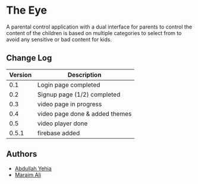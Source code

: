 # The Eye

A parental control application with a dual interface for parents to control
the content of the children is based on multiple categories to select from
to avoid any sensitive or bad content for kids.

## Change Log

| Version | Description                    |
|---------|--------------------------------|
| 0.1     | Login page completed           |
| 0.2     | Signup page (1/2) completed    |
| 0.3     | video page in progress         |
| 0.4     | video page done & added themes |
| 0.5     | video player done              |
| 0.5.1   | firebase added                 |

## Authors

- [Abdullah Yehia](https://github.com/A-Yehia19)
- [Maraim Ali](https://github.com/mariam2001)
